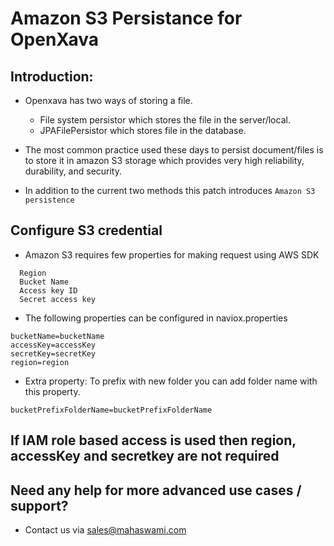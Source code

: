 # Amazon S3 Persistance for OpenXava

## Introduction:
  - Openxava has two ways of storing a file. 
    - File system persistor which stores the file in the server/local. 
    - JPAFilePersistor which stores file in the database. 
           
  - The most common practice used these days to persist document/files is to store it in amazon S3 storage which provides very high reliability, durability, and security. 
  
  - In addition to the current two methods this patch introduces ```Amazon S3 persistence```
    

## Configure S3 credential

- Amazon S3 requires few properties for making request using AWS SDK
```
  Region
  Bucket Name
  Access key ID
  Secret access key
```

- The following properties can be configured in naviox.properties
```
bucketName=bucketName
accessKey=accessKey
secretKey=secretKey
region=region
```
- Extra property: To prefix with new folder you can add folder name with this property.
```
bucketPrefixFolderName=bucketPrefixFolderName
```

## If IAM role based access is used then region, accessKey and secretkey are not required

## Need any help for more advanced use cases / support?

- Contact us via sales@mahaswami.com
